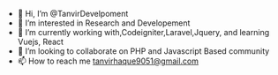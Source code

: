 - 👋 Hi, I’m @TanvirDevelpoment
- 👀 I’m interested in Research and Developement
- 🌱 I’m currently working with,Codeigniter,Laravel,Jquery, and learning Vuejs, React
- 💞️ I’m looking to collaborate on PHP and Javascript Based community
- 📫 How to reach me tanvirhaque9051@gmail.com

<!---
TanvirDevelpoment/TanvirDevelpoment is a ✨ special ✨ repository because its `README.md` (this file) appears on your GitHub profile.
You can click the Preview link to take a look at your changes.
--->
